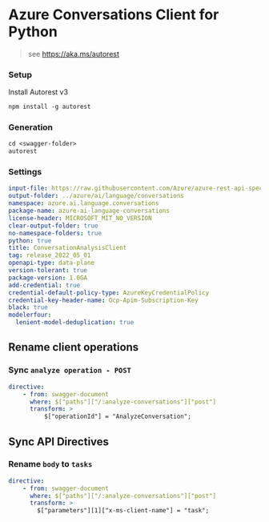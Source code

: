 # Azure Conversations Client for Python

> see https://aka.ms/autorest

### Setup

Install Autorest v3

```ps
npm install -g autorest
```

### Generation

```ps
cd <swagger-folder>
autorest
```

### Settings

```yaml
input-file: https://raw.githubusercontent.com/Azure/azure-rest-api-specs/main/specification/cognitiveservices/data-plane/Language/stable/2022-05-01/analyzeconversations.json
output-folder: ../azure/ai/language/conversations
namespace: azure.ai.language.conversations
package-name: azure-ai-language-conversations
license-header: MICROSOFT_MIT_NO_VERSION
clear-output-folder: true
no-namespace-folders: true
python: true
title: ConversationAnalysisClient
tag: release_2022_05_01
openapi-type: data-plane
version-tolerant: true
package-version: 1.0GA
add-credential: true
credential-default-policy-type: AzureKeyCredentialPolicy
credential-key-header-name: Ocp-Apim-Subscription-Key
black: true
modelerfour:
  lenient-model-deduplication: true
```

## Rename client operations 

### Sync `analyze operation - POST`

```yaml
directive:
    - from: swagger-document
      where: $["paths"]["/:analyze-conversations"]["post"]
      transform: >
          $["operationId"] = "AnalyzeConversation";
```

## Sync API Directives

### Rename `body` to `tasks`

```yaml
directive:
    - from: swagger-document
      where: $["paths"]["/:analyze-conversations"]["post"]
      transform: >
        $["parameters"][1]["x-ms-client-name"] = "task";
```